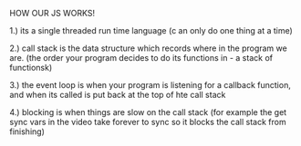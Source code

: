 HOW OUR JS WORKS!


1.)  its a single threaded run time language (c an only do one thing at a time)

2.) call stack is the data structure which records where in the program we are. 
	(the order your program decides to do its functions in - a stack of functionsk)

3.) the event loop is when your program is listening for a callback function, and when its
called is put back at the top of hte call stack

4.) blocking is when things are slow on the call stack (for example the get sync vars
in the video take forever to sync so it blocks the call stack from finishing)